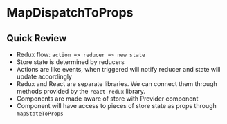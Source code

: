 # MapDispatchToProps

## Quick Review

- Redux flow: `action => reducer => new state`
- Store state is determined by reducers
- Actions are like events, when triggered will notify reducer and state will update accordingly
- Redux and React are separate libraries. We can connect them through methods provided by the `react-redux` library.
- Components are made aware of store with Provider component
- Component will have access to pieces of store state as props through `mapStateToProps`